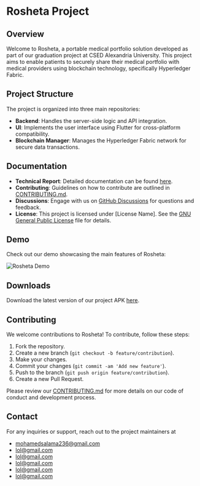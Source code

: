 # Rosheta Project

## Overview

Welcome to Rosheta, a portable medical portfolio solution developed as part of our graduation project at CSED Alexandria University. This project aims to enable patients to securely share their medical portfolio with medical providers using blockchain technology, specifically Hyperledger Fabric.

## Project Structure

The project is organized into three main repositories:

- **Backend**: Handles the server-side logic and API integration.
- **UI**: Implements the user interface using Flutter for cross-platform compatibility.
- **Blockchain Manager**: Manages the Hyperledger Fabric network for secure data transactions.

## Documentation

- **Technical Report**: Detailed documentation can be found [here](./Technical_Book.pdf).
- **Contributing**: Guidelines on how to contribute are outlined in [CONTRIBUTING.md](CONTRIBUTING.md).
- **Discussions**: Engage with us on [GitHub Discussions](https://github.com/orgs/Rosheta/discussions) for questions and feedback.
- **License**: This project is licensed under [License Name]. See the [GNU General Public License](./COPYING.md) file for details.

## Demo

Check out our demo showcasing the main features of Rosheta:

![Rosheta Demo](./Rosheta_Demo.gif)

## Downloads

Download the latest version of our project APK [here](./roosheta.apk).

## Contributing

We welcome contributions to Rosheta! To contribute, follow these steps:

1. Fork the repository.
2. Create a new branch (`git checkout -b feature/contribution`).
3. Make your changes.
4. Commit your changes (`git commit -am 'Add new feature'`).
5. Push to the branch (`git push origin feature/contribution`).
6. Create a new Pull Request.

Please review our [CONTRIBUTING.md](./CONTRIBUTING.md) for more details on our code of conduct and development process.

## Contact
For any inquiries or support, reach out to the project maintainers at
- [mohamedsalama236@gmail.com](mailto:mohamedsalama236@gmail.com)
- [lol@gmail.com]()
- [lol@gmail.com]()
- [lol@gmail.com]()
- [lol@gmail.com]()
- [lol@gmail.com]()
